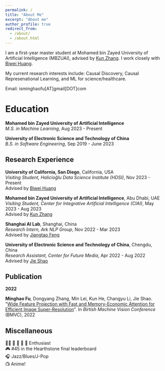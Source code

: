 ```yaml
---
permalink: /
title: "About Me"
excerpt: "About me"
author_profile: true
redirect_from: 
  - /about/
  - /about.html
---
```


I am a first-year master student at Mohamed bin Zayed University of Artificial Intelligence (MBZUAI), advised by [Kun Zhang](https://www.andrew.cmu.edu/user/kunz1/index.html). I work closely with [Biwei Huang](https://biweihuang.com/).

My current research interests include: Causal Discovery, Causal Represenational Learning, and ML for science/healthcare. 

Email: isminghaofu\[AT\]gmail\[DOT\]com

Education
======

  **Mohamed bin Zayed University of Artificial Intelligence**  
  *M.S. in Machine Learning*, Aug 2023 - Present

  **University of Electronic Science and Technology of China**  
  *B.S. in Software Engineering*, Sep 2019 - June 2023


Research Experience
------
  **University of California, San Diego**, California, USA  
  *Visiting Student, Halicioğlu Data Science Institute (HDSI)*, Nov 2023 - Present  
  Advised by [Biwei Huang](https://biweihuang.com/)

  **Mohamed bin Zayed University of Artificial Intelligence**, Abu Dhabi, UAE  
  *Visiting Student, Center for Integrative Artificial Intelligence (CIAI)*, May 2023 - Aug 2023  
  Advised by [Kun Zhang](https://www.andrew.cmu.edu/user/kunz1/index.html)

  **Shanghai AI Lab**, Shanghai, China  
  *Research Intern, Ark NLP Group*, Nov 2022 - Mar 2023  
  Advised by [Jiangtao Feng](https://jiangtaofeng.github.io/)

  **University of Electronic Science and Technology of China**, Chengdu, China  
  *Research Assistant, Center for Future Media*, Apr 2022 - Aug 2022  
  Advised by [Jie Shao](https://cfm.uestc.edu.cn/~shaojie/)


Publication
------
**2022**  

  **Minghao Fu**, Dongyang Zhang, Min Lei, Kun He, Changyu Li, Jie Shao. "[Wide Feature Projection with Fast and Memory-Economic Attention for Efficient Image Super-Resolution](https://bmvc2022.mpi-inf.mpg.de/615/)". In *Birtish Machine Vision Conference* (BMVC), 2022

  <!-- **Minghao Fu**, Xin Man, Yihan Xu, Jie Shao. ”[ESTISR: Adapting Efficient Scene
  Text Image Super-resolution for Real-Scenes](https://arxiv.org/abs/2306.02443)”. In CoRR, abs/2306.02443, 2023 -->

Miscellaneous
------ 
🏃‍♂️ 🏸 🏓 🎾 🏀 Enthusiast  
🎮 #45 in the Hearthstone final leaderboard  
🎧 Jazz/Blues/J-Pop  
📺 Anime!    
  
    

<html>
  <head>
    <meta charset="UTF-8">
    <title>Map of visitors</title>
  </head>
  <body>
    <div style="width: 200px;">
    </div>
    <script type="text/javascript" id="mapmyvisitors" src="//mapmyvisitors.com/map.js?d=1IPf0Fo3ktm5IO3crx8N7GXZRlsf8B-tprE0j0O560Y&cl=ffffff&w=a"></script>
  </body>
</html>

